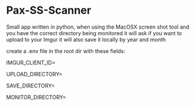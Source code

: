 # Pax-SS-Scanner
Small app written in python, when using the MacOSX screen shot tool and you have the correct directory being monitored 
it will ask if you want to upload to your Imgur it will also save it locally by year and month


create a .env file in the root dir with these fields:

IMGUR_CLIENT_ID=


UPLOAD_DIRECTORY=


SAVE_DIRECTORY=


MONITOR_DIRECTORY=
